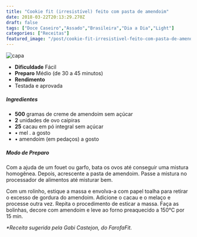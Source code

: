```yaml
---
title: "Cookie fit (irresistível) feito com pasta de amendoim"
date: 2018-03-22T20:13:29.270Z
draft: false
tags: ["Doce Caseiro","Assado","Brasileira","Dia a Dia","Light"]
categories: ["Receitas"]
featured_image: "/post/cookie-fit-irresistivel-feito-com-pasta-de-amendoim.836c2a7e.jpg"
---
```


![capa](/post/cookie-fit-irresistivel-feito-com-pasta-de-amendoim.836c2a7e.jpg)

*   **Dificuldade** Fácil
*   **Preparo** Médio (de 30 a 45 minutos)
*   **Rendimento**
*   Testada e aprovada
    

##### Ingredientes

*   **500** gramas de creme de amendoim sem açúcar
*   **2** unidades de ovo caipiras
*   **25** cacau em pó integral sem açúcar
*   • mel . a gosto
*   • amendoim (em pedaços) a gosto

##### Modo de Preparo

Com a ajuda de um fouet ou garfo, bata os ovos até conseguir uma mistura homogênea. Depois, acrescente a pasta de amendoim. Passe a mistura no processador de alimentos até misturar bem.

Com um rolinho, estique a massa e envolva-a com papel toalha para retirar o excesso de gordura do amendoim. Adicione o cacau e o melaço e processe outra vez. Repita o procedimento de esticar a massa. Faça as bolinhas, decore com amendoim e leve ao forno preaquecido a 150°C por 15 min.

_*Receita sugerida pela Gabi Castejon, do FarofaFit._
